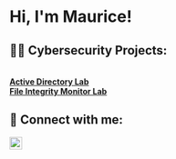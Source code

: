 <h1>Hi, I'm Maurice! 

<h2>👨‍💻 Cybersecurity Projects:</h2>
<b><br/><a href="https://github.com/FergusonM28/ActiveDirectoryLab">Active Directory Lab</a>
<b><br/><a href="https://github.com/FergusonM28/FileIntegrityMonitor">File Integrity Monitor Lab</a>

  

<h2> 🤳 Connect with me:</h2>

[<img align="left" alt="JoshMadakor | LinkedIn" width="22px" src="https://cdn.jsdelivr.net/npm/simple-icons@v3/icons/linkedin.svg" />][linkedin]


[linkedin]: https://www.linkedin.com/in/maurice-ferguson-797050b7/

<!--
FergusonM28/FergusonM28 is a ✨ special ✨ repository because its `README.md` (this file) appears on your GitHub profile.

Here are some ideas to get you started:

- 🔭 I’m currently working on ...
- 🌱 I’m currently learning ...
- 👯 I’m looking to collaborate on ...
- 🤔 I’m looking for help with ...
- 💬 Ask me about ...
- 📫 How to reach me: ...
- 😄 Pronouns: ...
- ⚡ Fun fact: ...
-->
